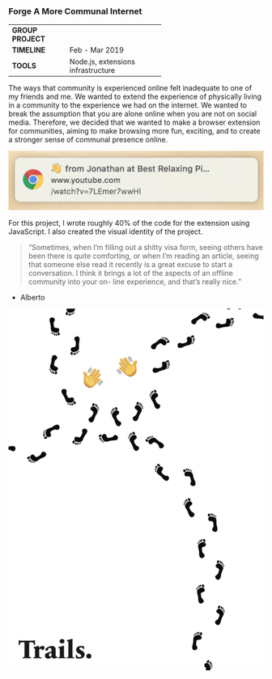 ### Forge A More Communal Internet

<table style="width:60%">
  <tr>
    <td><b>GROUP PROJECT</b></td>
  </tr>
  <tr>
    <td><b>TIMELINE</b></td>
    <td>Feb - Mar 2019</td>
  </tr>
  <tr>
    <td><b>TOOLS</b></td>
    <td>Node.js, extensions infrastructure</td>
  </tr>
</table>

The ways that community is experienced online felt inadequate to one of my friends and me. We wanted to extend the experience of physically living in a community to the experience we had on the internet.
We wanted to break the assumption that you are alone online when you are not on social media. Therefore, we decided that we wanted to make a browser extension for communities, aiming to make browsing more fun, exciting, and to create a stronger sense of communal presence online.

![](img/trails_2.png)

For this project, I wrote roughly 40% of the code for the extension using JavaScript. I also created the visual identity of the project.

> “Sometimes, when I’m filling out a shitty visa form, seeing others have been there is quite comforting, or when I’m reading an article, seeing that someone else read it recently is a great excuse to start a conversation. I think it brings a lot of the aspects of an offline community into your on- line experience, and that’s really nice.”

- Alberto

![](img/trails_poster.png)